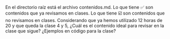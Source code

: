 En el directorio raíz está el archivo contenidos.md. Lo que tiene ✅ son contenidos que ya revisamos en clases. Lo que tiene ☑️ son contenidos que no revisamos en clases. Considerando que ya hemos utilizado 12 horas de 20 y que queda la clase 4 y 5, ¿Cuál es el contenido ideal para revisar en la clase que sigue? ¿Ejemplos en código para la clase?